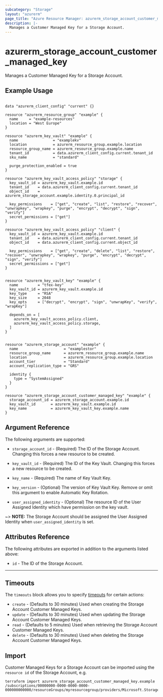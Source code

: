 ```yaml
---
subcategory: "Storage"
layout: "azurerm"
page_title: "Azure Resource Manager: azurerm_storage_account_customer_managed_key"
description: |-
  Manages a Customer Managed Key for a Storage Account.
---
```


# azurerm_storage_account_customer_managed_key

Manages a Customer Managed Key for a Storage Account.

## Example Usage

```hcl

data "azurerm_client_config" "current" {}

resource "azurerm_resource_group" "example" {
  name     = "example-resources"
  location = "West Europe"
}

resource "azurerm_key_vault" "example" {
  name                = "examplekv"
  location            = azurerm_resource_group.example.location
  resource_group_name = azurerm_resource_group.example.name
  tenant_id           = data.azurerm_client_config.current.tenant_id
  sku_name            = "standard"

  purge_protection_enabled = true
}

resource "azurerm_key_vault_access_policy" "storage" {
  key_vault_id = azurerm_key_vault.example.id
  tenant_id    = data.azurerm_client_config.current.tenant_id
  object_id    = azurerm_storage_account.example.identity.0.principal_id

  key_permissions    = ["get", "create", "list", "restore", "recover", "unwrapkey", "wrapkey", "purge", "encrypt", "decrypt", "sign", "verify"]
  secret_permissions = ["get"]
}

resource "azurerm_key_vault_access_policy" "client" {
  key_vault_id = azurerm_key_vault.example.id
  tenant_id    = data.azurerm_client_config.current.tenant_id
  object_id    = data.azurerm_client_config.current.object_id

  key_permissions    = ["get", "create", "delete", "list", "restore", "recover", "unwrapkey", "wrapkey", "purge", "encrypt", "decrypt", "sign", "verify"]
  secret_permissions = ["get"]
}


resource "azurerm_key_vault_key" "example" {
  name         = "tfex-key"
  key_vault_id = azurerm_key_vault.example.id
  key_type     = "RSA"
  key_size     = 2048
  key_opts     = ["decrypt", "encrypt", "sign", "unwrapKey", "verify", "wrapKey"]

  depends_on = [
    azurerm_key_vault_access_policy.client,
    azurerm_key_vault_access_policy.storage,
  ]
}


resource "azurerm_storage_account" "example" {
  name                     = "examplestor"
  resource_group_name      = azurerm_resource_group.example.name
  location                 = azurerm_resource_group.example.location
  account_tier             = "Standard"
  account_replication_type = "GRS"

  identity {
    type = "SystemAssigned"
  }
}

resource "azurerm_storage_account_customer_managed_key" "example" {
  storage_account_id = azurerm_storage_account.example.id
  key_vault_id       = azurerm_key_vault.example.id
  key_name           = azurerm_key_vault_key.example.name
}
```

## Argument Reference

The following arguments are supported:

* `storage_account_id` - (Required) The ID of the Storage Account. Changing this forces a new resource to be created.

* `key_vault_id` - (Required) The ID of the Key Vault. Changing this forces a new resource to be created.

* `key_name` - (Required) The name of Key Vault Key.

* `key_version` - (Optional) The version of Key Vault Key. Remove or omit this argument to enable Automatic Key Rotation.

* `user_assigned_identity` - (Optional) The resource ID of the User Assigned Identity which have permission on the key vault. 

~> **NOTE:** The Storage Account should be assigned the User Assigned Identity when `user_assigned_identity` is set.

## Attributes Reference

The following attributes are exported in addition to the arguments listed above:

* `id` - The ID of the Storage Account.

---

## Timeouts

The `timeouts` block allows you to specify [timeouts](https://www.terraform.io/docs/configuration/resources.html#timeouts) for certain actions:

* `create` - (Defaults to 30 minutes) Used when creating the Storage Account Customer Managed Keys.
* `update` - (Defaults to 30 minutes) Used when updating the Storage Account Customer Managed Keys.
* `read` - (Defaults to 5 minutes) Used when retrieving the Storage Account Customer Managed Keys.
* `delete` - (Defaults to 30 minutes) Used when deleting the Storage Account Customer Managed Keys.

## Import

Customer Managed Keys for a Storage Account can be imported using the `resource id` of the Storage Account, e.g.

```shell
terraform import azurerm_storage_account_customer_managed_key.example /subscriptions/00000000-0000-0000-0000-000000000000/resourceGroups/myresourcegroup/providers/Microsoft.Storage/storageAccounts/myaccount
```
